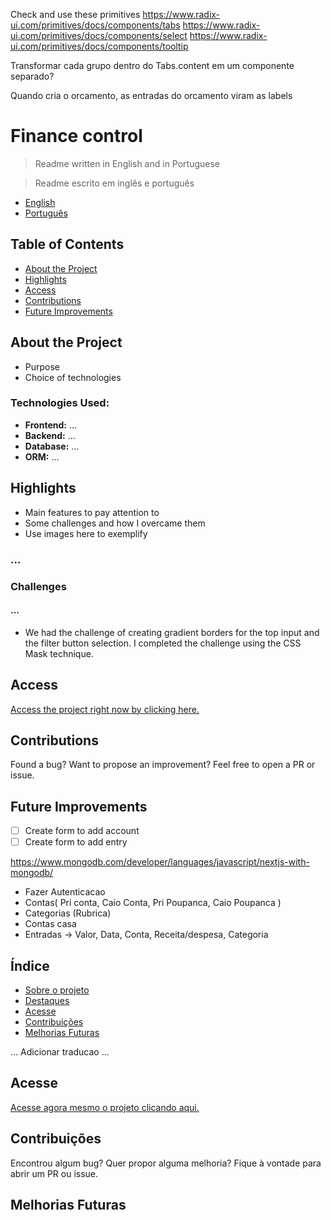 Check and use these primitives
https://www.radix-ui.com/primitives/docs/components/tabs
https://www.radix-ui.com/primitives/docs/components/select
https://www.radix-ui.com/primitives/docs/components/tooltip

Transformar cada grupo dentro do Tabs.content em um componente separado?

Quando cria o orcamento, as entradas do orcamento viram as labels

# Finance control

> Readme written in English and in Portuguese

> Readme escrito em inglês e português

- [English](#english)
- [Português](#portugues)

## <a id="english">Table of Contents</a>

- [About the Project](#about)
- [Highlights](#highlights)
- [Access](#access)
- [Contributions](#contributions)
- [Future Improvements](#future)

## <a id="about">About the Project</a>

- Purpose
- Choice of technologies

### Technologies Used:

- **Frontend:** ...
- **Backend:** ...
- **Database:** ...
- **ORM:** ...

## <a id="highlights">Highlights</a>

- Main features to pay attention to
- Some challenges and how I overcame them
- Use images here to exemplify

### ...

### Challenges

#### ...

- We had the challenge of creating gradient borders for the top input and the filter button selection. I completed the challenge using the CSS Mask technique.

## <a id="access">Access</a>

[Access the project right now by clicking here.](https://caio-spaceapp.vercel.app/)

## <a id="contributions">Contributions</a>

Found a bug? Want to propose an improvement? Feel free to open a PR or issue.

## <a id="future">Future Improvements</a>

- [ ] Create form to add account
- [ ] Create form to add entry

https://www.mongodb.com/developer/languages/javascript/nextjs-with-mongodb/

- Fazer Autenticacao
- Contas( Pri conta, Caio Conta, Pri Poupanca, Caio Poupanca )
- Categorias (Rubrica)
- Contas casa
- Entradas -> Valor, Data, Conta, Receita/despesa, Categoria

## <a id="portugues">Índice</a>

- [Sobre o projeto](#sobre)
- [Destaques](#destaques)
- [Acesse](#acesse)
- [Contribuições](#contribuicoes)
- [Melhorias Futuras](#futuro)

...
Adicionar traducao
...

## <a id="acesse">Acesse</a>

[Acesse agora mesmo o projeto clicando aqui.](https://caio-spaceapp.vercel.app/)

## <a id="contribucoes">Contribuições</a>

Encontrou algum bug? Quer propor alguma melhoria? Fique à vontade para abrir um PR ou issue.

## <a id="futuro">Melhorias Futuras</a>

